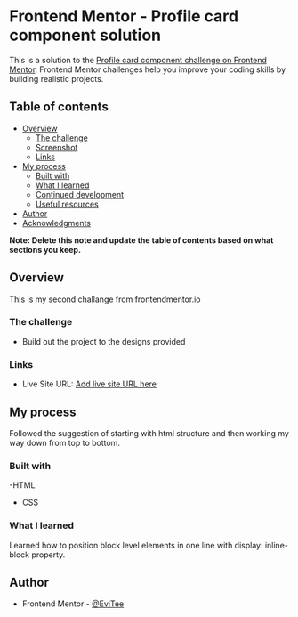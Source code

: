 # Frontend Mentor - Profile card component solution

This is a solution to the [Profile card component challenge on Frontend Mentor](https://www.frontendmentor.io/challenges/profile-card-component-cfArpWshJ). Frontend Mentor challenges help you improve your coding skills by building realistic projects. 

## Table of contents

- [Overview](#overview)
  - [The challenge](#the-challenge)
  - [Screenshot](#screenshot)
  - [Links](#links)
- [My process](#my-process)
  - [Built with](#built-with)
  - [What I learned](#what-i-learned)
  - [Continued development](#continued-development)
  - [Useful resources](#useful-resources)
- [Author](#author)
- [Acknowledgments](#acknowledgments)

**Note: Delete this note and update the table of contents based on what sections you keep.**

## Overview
This is my second challange from frontendmentor.io
### The challenge

- Build out the project to the designs provided

### Links

- Live Site URL: [Add live site URL here](https://evitee.github.io/profile-card-component-main/)

## My process
Followed the suggestion of starting with html structure and then working my way down from top to bottom.
### Built with

-HTML
- CSS

### What I learned

Learned how to position block level elements in one line with display: inline-block property.

## Author

- Frontend Mentor - [@EviTee](https://www.frontendmentor.io/profile/Evitee)
